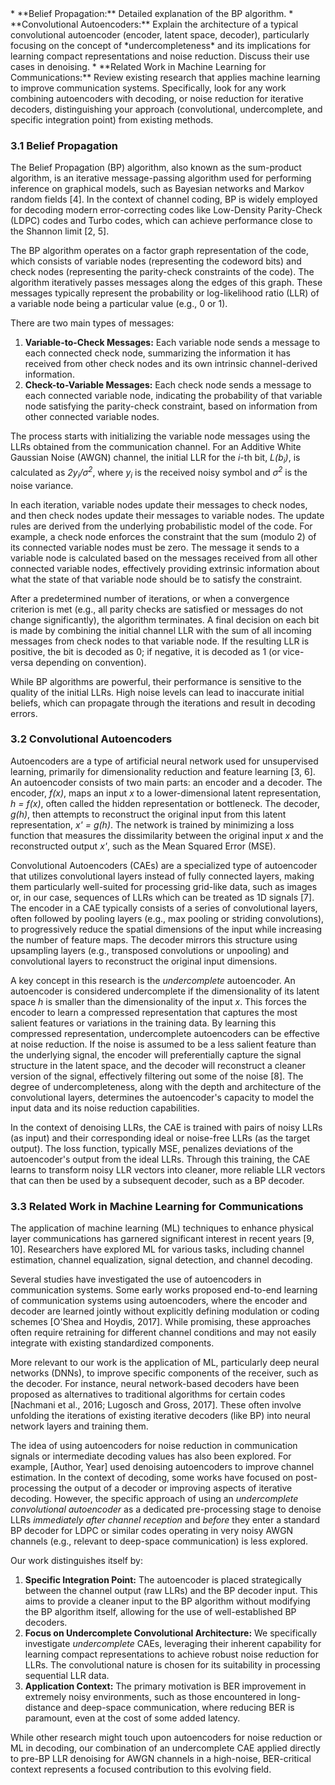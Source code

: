 <div>
    * **Belief Propagation:** Detailed explanation of the BP algorithm.
    * **Convolutional Autoencoders:** Explain the architecture of a typical convolutional autoencoder (encoder, latent space, decoder), particularly focusing on the concept of *undercompleteness* and its implications for learning compact representations and noise reduction. Discuss their use cases in denoising.
    * **Related Work in Machine Learning for Communications:** Review existing research that applies machine learning to improve communication systems. Specifically, look for any work combining autoencoders with decoding, or noise reduction for iterative decoders, distinguishing your approach (convolutional, undercomplete, and specific integration point) from existing methods.
</div>

### 3.1 Belief Propagation

The Belief Propagation (BP) algorithm, also known as the sum-product algorithm, is an iterative message-passing algorithm used for performing inference on graphical models, such as Bayesian networks and Markov random fields [4]. In the context of channel coding, BP is widely employed for decoding modern error-correcting codes like Low-Density Parity-Check (LDPC) codes and Turbo codes, which can achieve performance close to the Shannon limit [2, 5].

The BP algorithm operates on a factor graph representation of the code, which consists of variable nodes (representing the codeword bits) and check nodes (representing the parity-check constraints of the code). The algorithm iteratively passes messages along the edges of this graph. These messages typically represent the probability or log-likelihood ratio (LLR) of a variable node being a particular value (e.g., 0 or 1).

There are two main types of messages:
1.  **Variable-to-Check Messages:** Each variable node sends a message to each connected check node, summarizing the information it has received from other check nodes and its own intrinsic channel-derived information.
2.  **Check-to-Variable Messages:** Each check node sends a message to each connected variable node, indicating the probability of that variable node satisfying the parity-check constraint, based on information from other connected variable nodes.

The process starts with initializing the variable node messages using the LLRs obtained from the communication channel. For an Additive White Gaussian Noise (AWGN) channel, the initial LLR for the *i*-th bit, *L(b<sub>i</sub>)*, is calculated as *2y<sub>i</sub>/σ<sup>2</sup>*, where *y<sub>i</sub>* is the received noisy symbol and *σ<sup>2</sup>* is the noise variance.

In each iteration, variable nodes update their messages to check nodes, and then check nodes update their messages to variable nodes. The update rules are derived from the underlying probabilistic model of the code. For example, a check node enforces the constraint that the sum (modulo 2) of its connected variable nodes must be zero. The message it sends to a variable node is calculated based on the messages received from all other connected variable nodes, effectively providing extrinsic information about what the state of that variable node should be to satisfy the constraint.

After a predetermined number of iterations, or when a convergence criterion is met (e.g., all parity checks are satisfied or messages do not change significantly), the algorithm terminates. A final decision on each bit is made by combining the initial channel LLR with the sum of all incoming messages from check nodes to that variable node. If the resulting LLR is positive, the bit is decoded as 0; if negative, it is decoded as 1 (or vice-versa depending on convention).

While BP algorithms are powerful, their performance is sensitive to the quality of the initial LLRs. High noise levels can lead to inaccurate initial beliefs, which can propagate through the iterations and result in decoding errors.

### 3.2 Convolutional Autoencoders

Autoencoders are a type of artificial neural network used for unsupervised learning, primarily for dimensionality reduction and feature learning [3, 6]. An autoencoder consists of two main parts: an encoder and a decoder. The encoder, *f(x)*, maps an input *x* to a lower-dimensional latent representation, *h = f(x)*, often called the hidden representation or bottleneck. The decoder, *g(h)*, then attempts to reconstruct the original input from this latent representation, *x' = g(h)*. The network is trained by minimizing a loss function that measures the dissimilarity between the original input *x* and the reconstructed output *x'*, such as the Mean Squared Error (MSE).

Convolutional Autoencoders (CAEs) are a specialized type of autoencoder that utilizes convolutional layers instead of fully connected layers, making them particularly well-suited for processing grid-like data, such as images or, in our case, sequences of LLRs which can be treated as 1D signals [7]. The encoder in a CAE typically consists of a series of convolutional layers, often followed by pooling layers (e.g., max pooling or striding convolutions), to progressively reduce the spatial dimensions of the input while increasing the number of feature maps. The decoder mirrors this structure using upsampling layers (e.g., transposed convolutions or unpooling) and convolutional layers to reconstruct the original input dimensions.

A key concept in this research is the *undercomplete* autoencoder. An autoencoder is considered undercomplete if the dimensionality of its latent space *h* is smaller than the dimensionality of the input *x*. This forces the encoder to learn a compressed representation that captures the most salient features or variations in the training data. By learning this compressed representation, undercomplete autoencoders can be effective at noise reduction. If the noise is assumed to be a less salient feature than the underlying signal, the encoder will preferentially capture the signal structure in the latent space, and the decoder will reconstruct a cleaner version of the signal, effectively filtering out some of the noise [8]. The degree of undercompleteness, along with the depth and architecture of the convolutional layers, determines the autoencoder's capacity to model the input data and its noise reduction capabilities.

In the context of denoising LLRs, the CAE is trained with pairs of noisy LLRs (as input) and their corresponding ideal or noise-free LLRs (as the target output). The loss function, typically MSE, penalizes deviations of the autoencoder's output from the ideal LLRs. Through this training, the CAE learns to transform noisy LLR vectors into cleaner, more reliable LLR vectors that can then be used by a subsequent decoder, such as a BP decoder.

### 3.3 Related Work in Machine Learning for Communications

The application of machine learning (ML) techniques to enhance physical layer communications has garnered significant interest in recent years [9, 10]. Researchers have explored ML for various tasks, including channel estimation, channel equalization, signal detection, and channel decoding.

Several studies have investigated the use of autoencoders in communication systems. Some early works proposed end-to-end learning of communication systems using autoencoders, where the encoder and decoder are learned jointly without explicitly defining modulation or coding schemes [O'Shea and Hoydis, 2017]. While promising, these approaches often require retraining for different channel conditions and may not easily integrate with existing standardized components.

More relevant to our work is the application of ML, particularly deep neural networks (DNNs), to improve specific components of the receiver, such as the decoder. For instance, neural network-based decoders have been proposed as alternatives to traditional algorithms for certain codes [Nachmani et al., 2016; Lugosch and Gross, 2017]. These often involve unfolding the iterations of existing iterative decoders (like BP) into neural network layers and training them.

The idea of using autoencoders for noise reduction in communication signals or intermediate decoding values has also been explored. For example, [Author, Year] used denoising autoencoders to improve channel estimation. In the context of decoding, some works have focused on post-processing the output of a decoder or improving aspects of iterative decoding. However, the specific approach of using an *undercomplete convolutional autoencoder* as a dedicated pre-processing stage to denoise LLRs *immediately after channel reception* and *before* they enter a standard BP decoder for LDPC or similar codes operating in very noisy AWGN channels (e.g., relevant to deep-space communication) is less explored.

Our work distinguishes itself by:
1.  **Specific Integration Point:** The autoencoder is placed strategically between the channel output (raw LLRs) and the BP decoder input. This aims to provide a cleaner input to the BP algorithm without modifying the BP algorithm itself, allowing for the use of well-established BP decoders.
2.  **Focus on Undercomplete Convolutional Architecture:** We specifically investigate *undercomplete* CAEs, leveraging their inherent capability for learning compact representations to achieve robust noise reduction for LLRs. The convolutional nature is chosen for its suitability in processing sequential LLR data.
3.  **Application Context:** The primary motivation is BER improvement in extremely noisy environments, such as those encountered in long-distance and deep-space communication, where reducing BER is paramount, even at the cost of some added latency.

While other research might touch upon autoencoders for noise reduction or ML in decoding, our combination of an undercomplete CAE applied directly to pre-BP LLR denoising for AWGN channels in a high-noise, BER-critical context represents a focused contribution to this evolving field.
